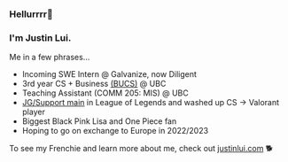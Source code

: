 ### Hellurrrr👋
### I'm Justin Lui.

Me in a few phrases...
- Incoming SWE Intern @ Galvanize, now Diligent
- 3rd year CS + Business [(BUCS)](https://mybcom.sauder.ubc.ca/bucs) @ UBC
- Teaching Assistant (COMM 205: MIS) @ UBC
- [JG/Support main](https://na.op.gg/summoner/userName=Monkey%20D%20Lui) in League of Legends and washed up CS -> Valorant player
- Biggest Black Pink Lisa and One Piece fan 
- Hoping to go on exchange to Europe in 2022/2023

To see my Frenchie and learn more about me, check out [justinlui.com](https://justinlui.com) 🐕 

<!--
**jlui17/jlui17** is a ✨ _special_ ✨ repository because its `README.md` (this file) appears on your GitHub profile.

Here are some ideas to get you started:

- 🔭 I’m currently working on ...
- 🌱 I’m currently learning ...
- 👯 I’m looking to collaborate on ...
- 🤔 I’m looking for help with ...
- 💬 Ask me about ...
- 📫 How to reach me: ...
- 😄 Pronouns: ...
- ⚡ Fun fact: ...
-->
